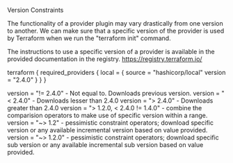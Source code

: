 Version Constraints

The functionality of a provider plugin may vary drastically from one version to another.
We can make sure that a specific version of the provider is used by Terraform when we run the "terraform init" command.

The instructions to use a specific version of a provider is available in the provided documentation in the registry.
https://registry.terraform.io/

terraform {
  required_providers {
    local = {
      source = "hashicorp/local"
      version = "2.4.0"
    }
  }
}


version = "!= 2.4.0" - Not equal to. Downloads previous version.
version = "< 2.4.0" - Downloads lesser than 2.4.0
version = "> 2.4.0" - Downloads greater than 2.4.0
version = "> 1.2.0, < 2.4.0 != 1.4.0" - combine the comparision operators to make use of specific version within a range.
version = "~> 1.2" - pessimistic constraint operators; download specific version or any available incremental version based on value provided.
version = "~> 1.2.0" - pessimistic constraint operators; download specific sub version or any available incremental sub version based on value provided.
